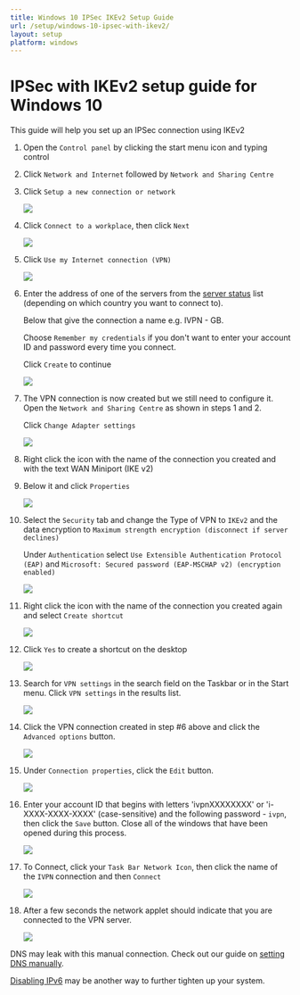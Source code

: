 ```yaml
---
title: Windows 10 IPSec IKEv2 Setup Guide
url: /setup/windows-10-ipsec-with-ikev2/
layout: setup
platform: windows
---
```

# IPSec with IKEv2 setup guide for Windows 10

This guide will help you set up an IPSec connection using IKEv2

1.  Open the `Control panel` by clicking the start menu icon and typing control

2.  Click `Network and Internet` followed by `Network and Sharing Centre`

3.  Click `Setup a new connection or network`

    ![](/images-static/uploads/windows-10-ipsec-with-ikev2-003.png)

4.  Click `Connect to a workplace`, then click `Next`

    ![](/images-static/uploads/windows-10-ipsec-with-ikev2-004.png)

5.  Click `Use my Internet connection (VPN)`

    ![](/images-static/uploads/windows-10-ipsec-with-ikev2-005.png)

6.  Enter the address of one of the servers from the [server status](/status/) list (depending on which country you want to connect to).
    
    Below that give the connection a name e.g. IVPN - GB.
    
    Choose `Remember my credentials` if you don't want to enter your account ID and password every time you connect.
    
    Click `Create` to continue

    ![](/images-static/uploads/windows-10-ipsec-with-ikev2-006.png)

7.  The VPN connection is now created but we still need to configure it. Open the `Network and Sharing Centre` as shown in steps 1 and 2.
    
    Click `Change Adapter settings`

    ![](/images-static/uploads/windows-10-ipsec-with-ikev2-007.png)

8.  Right click the icon with the name of the connection you created and with the text WAN Miniport (IKE v2)

9.  Below it and click `Properties`

    ![](/images-static/uploads/windows-10-ipsec-with-ikev2-009.png)

10.  Select the `Security` tab and change the Type of VPN to `IKEv2` and the data encryption to `Maximum strength encryption (disconnect if server declines)`  

     Under `Authentication` select `Use Extensible Authentication Protocol (EAP)` and `Microsoft: Secured password (EAP-MSCHAP v2) (encryption enabled)`  

     ![](/images-static/uploads/windows-10-ipsec-with-ikev2-010.png)

11.  Right click the icon with the name of the connection you created again and select `Create shortcut`

     ![](/images-static/uploads/windows-10-ipsec-with-ikev2-011.png)

12.  Click `Yes` to create a shortcut on the desktop

     ![](/images-static/uploads/windows-10-ipsec-with-ikev2-012.png)

13.  Search for `VPN settings` in the search field on the Taskbar or in the Start menu. Click `VPN settings` in the results list.

     ![](/images-static/uploads/windows-10-ipsec-with-ikev2-013a-130-search-vpn.png)

14.  Click the VPN connection created in step #6 above and click the `Advanced options` button.

     ![](/images-static/uploads/windows-10-ipsec-with-ikev2-013b-140-advanced-options.png)

15.  Under `Connection properties`, click the `Edit` button.

     ![](/images-static/uploads/windows-10-ipsec-with-ikev2-013c-150-connection-properties.png)

16.  Enter your account ID that begins with letters 'ivpnXXXXXXXX' or 'i-XXXX-XXXX-XXXX' (case-sensitive) and the following password - `ivpn`, then click the `Save` button. Close all of the windows that have been opened during this process.

     ![](/images-static/uploads/windows-10-ipsec-with-ikev2-013d-160-ivpn-username-password.png)

17.  To Connect, click your `Task Bar Network Icon`, then click the name of the `IVPN` connection and then `Connect`

     ![](/images-static/uploads/windows-10-ipsec-with-ikev2-013.png)

18.  After a few seconds the network applet should indicate that you are connected to the VPN server.

     ![](/images-static/uploads/windows-10-ipsec-with-ikev2-015.png)


DNS may leak with this manual connection. Check out our guide on [setting DNS manually](/knowledgebase/windows/windows-10-set-ivpn-dns-servers-manually/).

[Disabling IPv6](/knowledgebase/windows/windows-10-disable-ipv6/) may be another way to further tighten up your system.
